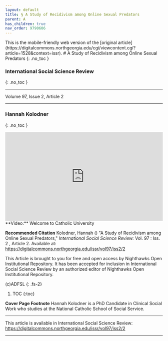 ```yaml
---
layout: default
title: § A Study of Recidivism among Online Sexual Predators  
parent: A 
has_children: true
nav_order: 9790606
---
```

<style>
.dont-break-out {
  /* These are technically the same, but use both */
  overflow-wrap: break-word;
  word-wrap: break-word;

     -ms-word-break: break-all;
  /* This is the dangerous one in WebKit, as it breaks things wherever */
  word-break: break-all;
  /* Instead use this non-standard one: */
  word-break: break-word;
}

.youtube-container {
    position: relative;
    width: 100%;
    height: 0;
    padding-bottom: 56.25%;
}
.youtube-video {
    position: absolute;
    top: 0;
    left: 0;
    width: 100%;
    height: 100%;
}

</style>

<div class="dont-break-out" markdown="1">
This is the mobile-friendly web version of the [original article](https://digitalcommons.northgeorgia.edu/cgi/viewcontent.cgi?article=1528&context=issr).
# A Study of Recidivism among Online Sexual Predators
{: .no_toc }

### International Social Science Review
{: .no_toc }

***

 Volume 97, Issue 2, Article 2 

***



### Hannah Kolodner 
{: .no_toc }


<div class="youtube-container">
<iframe width="100%" src="https://www.youtube.com/embed/V_V1DMApWvY" title="YouTube video player" frameborder="0" allow="accelerometer; autoplay; clipboard-write; encrypted-media; gyroscope; picture-in-picture" allowfullscreen class="youtube-video"></iframe>
</div>
**Video:** Welcome to Catholic University 

**Recommended Citation**
Kolodner, Hannah () "A Study of Recidivism among Online Sexual Predators," *International Social Science Review:* Vol. 97 : Iss. 2 , Article 2. Available at: https://digitalcommons.northgeorgia.edu/issr/vol97/iss2/2 

This Article is brought to you for free and open access by Nighthawks Open Institutional Repository. It has been accepted for inclusion in International Social Science Review by an authorized editor of Nighthawks Open Institutional Repository.

(c)ADFSL
{: .fs-2}

1. TOC
{:toc}

**Cover Page Footnote**
Hannah Kolodner is a PhD Candidate in Clinical Social Work who studies at the National Catholic School of Social Service.

***
This article is available in International Social Science Review: https://digitalcommons.northgeorgia.edu/issr/vol97/iss2/2

***
</div>
